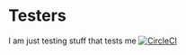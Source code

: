 # Testers
I am just testing stuff that  tests me
[![CircleCI](https://circleci.com/gh/micanipho/Testers.svg?style=svg)](https://circleci.com/gh/micanipho/Testers)
